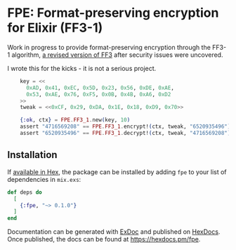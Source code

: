 # FPE: Format-preserving encryption for Elixir (FF3-1)

Work in progress to provide format-preserving encryption through the FF3-1 algorithm,
[a revised version of FF3](https://nvlpubs.nist.gov/nistpubs/SpecialPublications/NIST.SP.800-38Gr1-draft.pdf)
after security issues were uncovered.

I wrote this for the kicks - it is not a serious project.

```elixir
    key = <<
      0xAD, 0x41, 0xEC, 0x5D, 0x23, 0x56, 0xDE, 0xAE,
	  0x53, 0xAE, 0x76, 0xF5, 0x0B, 0x4B, 0xA6, 0xD2
    >>
    tweak = <<0xCF, 0x29, 0xDA, 0x1E, 0x18, 0xD9, 0x70>>

    {:ok, ctx} = FPE.FF3_1.new(key, 10)
    assert "4716569208" == FPE.FF3_1.encrypt!(ctx, tweak, "6520935496")
    assert "6520935496" == FPE.FF3_1.decrypt!(ctx, tweak, "4716569208")
```

## Installation

If [available in Hex](https://hex.pm/docs/publish), the package can be installed
by adding `fpe` to your list of dependencies in `mix.exs`:

```elixir
def deps do
  [
    {:fpe, "~> 0.1.0"}
  ]
end
```

Documentation can be generated with [ExDoc](https://github.com/elixir-lang/ex_doc)
and published on [HexDocs](https://hexdocs.pm). Once published, the docs can
be found at <https://hexdocs.pm/fpe>.

